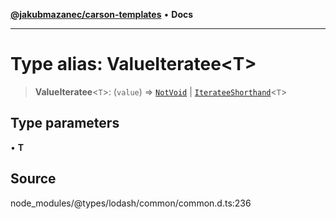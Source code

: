 [**@jakubmazanec/carson-templates**](../../../README.md) • **Docs**

---

# Type alias: ValueIteratee\<T\>

> **ValueIteratee**\<`T`\>: (`value`) => [`NotVoid`](NotVoid.md) \|
> [`IterateeShorthand`](IterateeShorthand.md)\<`T`\>

## Type parameters

• **T**

## Source

node_modules/@types/lodash/common/common.d.ts:236
